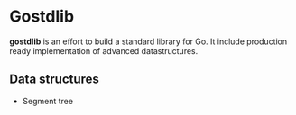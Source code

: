 # Gostdlib

**gostdlib** is an effort to build a standard library for Go. It include production ready implementation of advanced datastructures.

## Data structures
-   Segment tree

